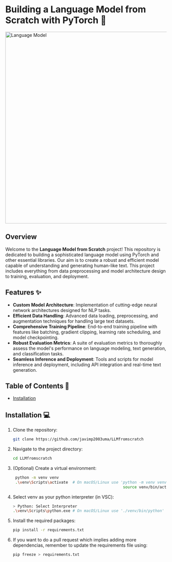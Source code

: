 # Building a Language Model from Scratch with PyTorch 🚀

<img src="https://c6140bba-5c2d-4e7d-a82a-e7f61c4f4b4e.s3.ap-southeast-2.amazonaws.com/blog/7/AI+Brain.jpeg" alt="Language Model" width="600"/>

## Overview

Welcome to the **Language Model from Scratch** project! This repository is dedicated to building a sophisticated language model using PyTorch and other essential libraries. Our aim is to create a robust and efficient model capable of understanding and generating human-like text. This project includes everything from data preprocessing and model architecture design to training, evaluation, and deployment.

## Features ✨

- **Custom Model Architecture**: Implementation of cutting-edge neural network architectures designed for NLP tasks.
- **Efficient Data Handling**: Advanced data loading, preprocessing, and augmentation techniques for handling large text datasets.
- **Comprehensive Training Pipeline**: End-to-end training pipeline with features like batching, gradient clipping, learning rate scheduling, and model checkpointing.
- **Robust Evaluation Metrics**: A suite of evaluation metrics to thoroughly assess the model's performance on language modeling, text generation, and classification tasks.
- **Seamless Inference and Deployment**: Tools and scripts for model inference and deployment, including API integration and real-time text generation.

## Table of Contents 📑

- [Installation](#installation)

## Installation 💻

1. Clone the repository:
   
    ```sh
    git clone https://github.com/javimp2003uma/LLMfromscratch
    ```
3. Navigate to the project directory:
   
    ```sh
    cd LLMfromscratch
    ```
6. (Optional) Create a virtual environment:

   ```sh
    python -m venv venv
    .\venv\Scripts\activate  # On macOS/Linux use 'python -m venv venv
                                                   source venv/bin/activate'
    ```

5. Select venv as your python interpreter (in VSC):
   
    ```sh
    > Python: Select Interpreter
    .\venv\Scripts\python.exe # On macOS/Linux use './venv/bin/python'
    ```
8. Install the required packages:
   
    ```sh
    pip install -r requirements.txt
    ```

7. If you want to do a pull request which implies adding more dependencias, remember to update the requirements file using:
   
    ```sh
    pip freeze > requirements.txt
    ```

